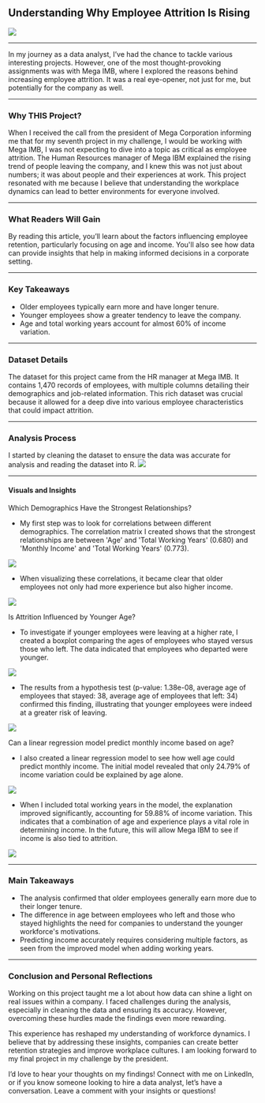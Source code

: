 ## Understanding Why Employee Attrition Is Rising
<img src="images/HR.png?raw=true"/>

---
In my journey as a data analyst, I’ve had the chance to tackle various interesting projects. However, one of the most thought-provoking assignments was with Mega IMB, where I explored the reasons behind increasing employee attrition. It was a real eye-opener, not just for me, but potentially for the company as well.

---
### Why THIS Project?

When I received the call from the president of Mega Corporation informing me that for my seventh project in my challenge, I would be working with Mega IMB, I was not expecting to dive into a topic as critical as employee attrition. The Human Resources manager of Mega IBM explained the rising trend of people leaving the company, and I knew this was not just about numbers; it was about people and their experiences at work. This project resonated with me because I believe that understanding the workplace dynamics can lead to better environments for everyone involved.

---
### What Readers Will Gain

By reading this article, you’ll learn about the factors influencing employee retention, particularly focusing on age and income. You'll also see how data can provide insights that help in making informed decisions in a corporate setting.

---
### Key Takeaways

- Older employees typically earn more and have longer tenure.
- Younger employees show a greater tendency to leave the company.
- Age and total working years account for almost 60% of income variation.

---
### Dataset Details

The dataset for this project came from the HR manager at Mega IMB. It contains 1,470 records of employees, with multiple columns detailing their demographics and job-related information. This rich dataset was crucial because it allowed for a deep dive into various employee characteristics that could impact attrition.

---
### Analysis Process

I started by cleaning the dataset to ensure the data was accurate for analysis and reading the dataset into R.
<img src="images/HR1.jpg?raw=true"/>

---
#### Visuals and Insights
Which Demographics Have the Strongest Relationships?
-	My first step was to look for correlations between different demographics. The correlation matrix I created shows that the strongest relationships are between 'Age' and 'Total Working Years' (0.680) and 'Monthly Income' and 'Total Working Years' (0.773).
<img src="images/HR2.jpg?raw=true"/>

-	When visualizing these correlations, it became clear that older employees not only had more experience but also higher income.
<img src="images/HR3.jpg?raw=true"/>

Is Attrition Influenced by Younger Age?
-	To investigate if younger employees were leaving at a higher rate, I created a boxplot comparing the ages of employees who stayed versus those who left. The data indicated that employees who departed were younger.
<img src="images/HR4.jpg?raw=true"/>

-	The results from a hypothesis test (p-value: 1.38e-08, average age of employees that stayed: 38, average age of employees that left: 34) confirmed this finding, illustrating that younger employees were indeed at a greater risk of leaving.
<img src="images/HR5.jpg?raw=true"/>

Can a linear regression model predict monthly income based on age?
-	I also created a linear regression model to see how well age could predict monthly income. The initial model revealed that only 24.79% of income variation could be explained by age alone.
<img src="images/HR6.jpg?raw=true"/>

-	When I included total working years in the model, the explanation improved significantly, accounting for 59.88% of income variation. This indicates that a combination of age and experience plays a vital role in determining income. In the future, this will allow Mega IBM to see if income is also tied to attrition.
<img src="images/HR7.jpg?raw=true"/>

---
### Main Takeaways

- The analysis confirmed that older employees generally earn more due to their longer tenure.
- The difference in age between employees who left and those who stayed highlights the need for companies to understand the younger workforce's motivations.
- Predicting income accurately requires considering multiple factors, as seen from the improved model when adding working years.

---
### Conclusion and Personal Reflections

Working on this project taught me a lot about how data can shine a light on real issues within a company. I faced challenges during the analysis, especially in cleaning the data and ensuring its accuracy. However, overcoming these hurdles made the findings even more rewarding.

This experience has reshaped my understanding of workforce dynamics. I believe that by addressing these insights, companies can create better retention strategies and improve workplace cultures. I am looking forward to my final project in my challenge by the president.

I’d love to hear your thoughts on my findings! Connect with me on LinkedIn, or if you know someone looking to hire a data analyst, let’s have a conversation. Leave a comment with your insights or questions!

